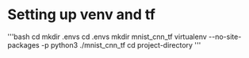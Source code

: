 # Setting up venv and tf

'''bash
cd
mkdir .envs
cd .envs
mkdir mnist_cnn_tf
virtualenv --no-site-packages -p python3 ./mnist_cnn_tf
cd project-directory
'''
